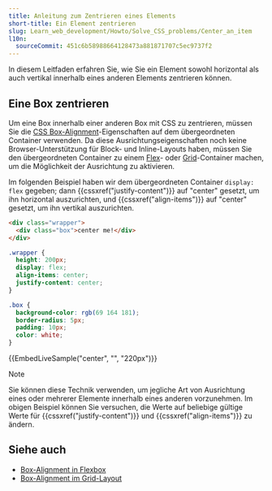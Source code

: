 ```yaml
---
title: Anleitung zum Zentrieren eines Elements
short-title: Ein Element zentrieren
slug: Learn_web_development/Howto/Solve_CSS_problems/Center_an_item
l10n:
  sourceCommit: 451c6b58988664128473a881871707c5ec9737f2
---
```


In diesem Leitfaden erfahren Sie, wie Sie ein Element sowohl horizontal als auch vertikal innerhalb eines anderen Elements zentrieren können.

## Eine Box zentrieren

Um eine Box innerhalb einer anderen Box mit CSS zu zentrieren, müssen Sie die [CSS Box-Alignment](/de/docs/Web/CSS/CSS_box_alignment)-Eigenschaften auf dem übergeordneten Container verwenden. Da diese Ausrichtungseigenschaften noch keine Browser-Unterstützung für Block- und Inline-Layouts haben, müssen Sie den übergeordneten Container zu einem [Flex](/de/docs/Web/CSS/CSS_flexible_box_layout)- oder [Grid](/de/docs/Web/CSS/CSS_grid_layout)-Container machen, um die Möglichkeit der Ausrichtung zu aktivieren.

Im folgenden Beispiel haben wir dem übergeordneten Container `display: flex` gegeben; dann {{cssxref("justify-content")}} auf "center" gesetzt, um ihn horizontal auszurichten, und {{cssxref("align-items")}} auf "center" gesetzt, um ihn vertikal auszurichten.

```html live-sample___center
<div class="wrapper">
  <div class="box">center me!</div>
</div>
```

```css live-sample___center
.wrapper {
  height: 200px;
  display: flex;
  align-items: center;
  justify-content: center;
}

.box {
  background-color: rgb(69 164 181);
  border-radius: 5px;
  padding: 10px;
  color: white;
}
```

{{EmbedLiveSample("center", "", "220px")}}

> [!NOTE]
> Sie können diese Technik verwenden, um jegliche Art von Ausrichtung eines oder mehrerer Elemente innerhalb eines anderen vorzunehmen. Im obigen Beispiel können Sie versuchen, die Werte auf beliebige gültige Werte für {{cssxref("justify-content")}} und {{cssxref("align-items")}} zu ändern.

## Siehe auch

- [Box-Alignment in Flexbox](/de/docs/Web/CSS/CSS_box_alignment/Box_alignment_in_flexbox)
- [Box-Alignment im Grid-Layout](/de/docs/Web/CSS/CSS_box_alignment/Box_alignment_in_grid_layout)
